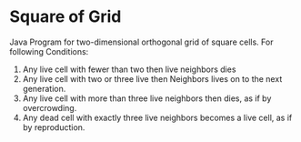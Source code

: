 # Square of Grid
Java Program for  two-dimensional orthogonal grid of square cells. For following Conditions:
1. Any live cell with fewer than two then live neighbors dies
2. Any live cell with two or three live then Neighbors lives on to the next generation.
3. Any live cell with more than three live neighbors then dies, as if by overcrowding.
4. Any dead cell with exactly three live neighbors becomes a live cell, as if by reproduction.
